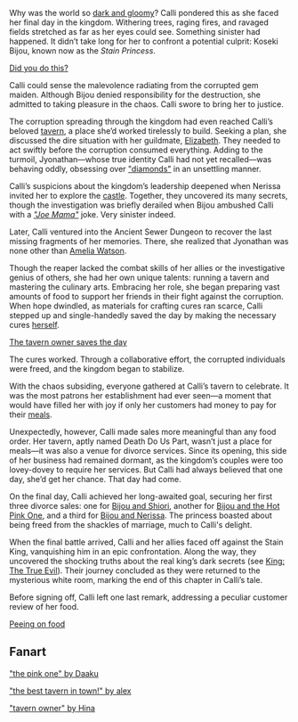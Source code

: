 <!-- title: Mori Calliope -->
<!-- status: Alive -->

Why was the world so [dark and gloomy](https://www.youtube.com/live/evcruocvE3g?feature=shared&t=291)? Calli pondered this as she faced her final day in the kingdom. Withering trees, raging fires, and ravaged fields stretched as far as her eyes could see. Something sinister had happened. It didn’t take long for her to confront a potential culprit: Koseki Bijou, known now as the _Stain Princess_.

[Did you do this?](#embed:https://www.youtube.com/live/evcruocvE3g?si=TZosSX5I76ctYpMW&start=394)

Calli could sense the malevolence radiating from the corrupted gem maiden. Although Bijou denied responsibility for the destruction, she admitted to taking pleasure in the chaos. Calli swore to bring her to justice.

The corruption spreading through the kingdom had even reached Calli’s beloved [tavern](https://www.youtube.com/live/evcruocvE3g?feature=shared&t=882), a place she’d worked tirelessly to build. Seeking a plan, she discussed the dire situation with her guildmate, [Elizabeth](https://www.youtube.com/live/evcruocvE3g?feature=shared&t=1831). They needed to act swiftly before the corruption consumed everything. Adding to the turmoil, Jyonathan—whose true identity Calli had not yet recalled—was behaving oddly, obsessing over ["diamonds"](https://www.youtube.com/live/evcruocvE3g?feature=shared&t=2441) in an unsettling manner.

Calli’s suspicions about the kingdom’s leadership deepened when Nerissa invited her to explore the [castle](https://www.youtube.com/live/evcruocvE3g?feature=shared&t=3441). Together, they uncovered its many secrets, though the investigation was briefly derailed when Bijou ambushed Calli with a [_"Joe Mama"_](https://www.youtube.com/live/evcruocvE3g?feature=shared&t=4073) joke. Very sinister indeed.

Later, Calli ventured into the Ancient Sewer Dungeon to recover the last missing fragments of her memories. There, she realized that Jyonathan was none other than [Amelia Watson](https://www.youtube.com/live/evcruocvE3g?feature=shared&t=7646).

Though the reaper lacked the combat skills of her allies or the investigative genius of others, she had her own unique talents: running a tavern and mastering the culinary arts. Embracing her role, she began preparing vast amounts of food to support her friends in their fight against the corruption. When hope dwindled, as materials for crafting cures ran scarce, Calli stepped up and single-handedly saved the day by making the necessary cures [herself](https://www.youtube.com/live/evcruocvE3g?feature=shared&t=8071).

[The tavern owner saves the day](#embed:https://www.youtube.com/live/evcruocvE3g?si=id5leyflOV1hykFD&start=8835)

The cures worked. Through a collaborative effort, the corrupted individuals were freed, and the kingdom began to stabilize.

With the chaos subsiding, everyone gathered at Calli’s tavern to celebrate. It was the most patrons her establishment had ever seen—a moment that would have filled her with joy if only her customers had money to pay for their [meals](https://www.youtube.com/live/evcruocvE3g?feature=shared&t=11522).

Unexpectedly, however, Calli made sales more meaningful than any food order. Her tavern, aptly named Death Do Us Part, wasn’t just a place for meals—it was also a venue for divorce services. Since its opening, this side of her business had remained dormant, as the kingdom’s couples were too lovey-dovey to require her services. But Calli had always believed that one day, she’d get her chance. That day had come.

On the final day, Calli achieved her long-awaited goal, securing her first three divorce sales: one for [Bijou and Shiori](https://www.youtube.com/live/evcruocvE3g?feature=shared&t=11280), another for [Bijou and the Hot Pink One](https://www.youtube.com/live/evcruocvE3g?feature=shared&t=11701), and a third for [Bijou and Nerissa](https://www.youtube.com/live/evcruocvE3g?feature=shared&t=12162). The princess boasted about being freed from the shackles of marriage, much to Calli's delight.

When the final battle arrived, Calli and her allies faced off against the Stain King, vanquishing him in an epic confrontation. Along the way, they uncovered the shocking truths about the real king’s dark secrets (see [King: The True Evil](#node:king)). Their journey concluded as they were returned to the mysterious white room, marking the end of this chapter in Calli’s tale.

Before signing off, Calli left one last remark, addressing a peculiar customer review of her food.

[Peeing on food](#embed:https://www.youtube.com/live/evcruocvE3g?si=TvbG_jKQwRp9fagg&start=15340)

## Fanart

["the pink one" by Daaku](https://x.com/koizumi_arata/status/1902563407699513352)

["the best tavern in town!" by alex](https://x.com/arexsudraws/status/1900276933142994975)

["tavern owner" by Hina](https://x.com/HYurisaki/status/1902247996688892412)
